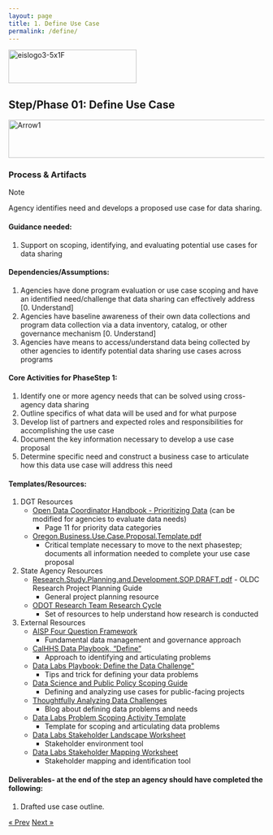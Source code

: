 ```yaml
---
layout: page
title: 1. Define Use Case
permalink: /define/
---
```

<img width="252" height="66" alt="eislogo3-5x1F" src="https://github.com/user-attachments/assets/d6f65686-1ad7-4f8a-a61c-e03c94dda754" />

## Step/Phase 01: Define Use Case

<img width="930" height="75" alt="Arrow1" src="https://github.com/user-attachments/assets/0e162e3f-fe67-4025-b43c-0faa16a8e3a3" />

### Process & Artifacts
> [!NOTE]
> Agency identifies need and develops a proposed use case for data sharing.

#### Guidance needed:  

1. Support on scoping, identifying, and evaluating potential use cases for data sharing 

#### Dependencies/Assumptions: 

1. Agencies have done program evaluation or use case scoping and have an identified need/challenge that data sharing can effectively address [0. Understand] 
2. Agencies have baseline awareness of their own data collections and program data collection via a data inventory, catalog, or other governance mechanism [0. Understand] 
3. Agencies have means to access/understand data being collected by other agencies to identify potential data sharing use cases across programs  

#### Core Activities for PhaseStep 1: 

1. Identify one or more agency needs that can be solved using cross-agency data sharing
2. Outline specifics of what data will be used and for what purpose
3. Develop list of partners and expected roles and responsibilities for accomplishing the use case
4. Document the key information necessary to develop a use case proposal
5. Determine specific need and construct a business case to articulate how this data use case will address this need 

#### Templates/Resources: 

1. DGT Resources 
     - <a href="https://data.oregon.gov/Administrative/Agency-Data-Coordinator-s-Handbook/p6rj-4fdp/about_data">Open Data Coordinator Handbook - Prioritizing Data</a> (can be modified for agencies to evaluate data needs) 
        - Page 11 for priority data categories 
     - [Oregon.Business.Use.Case.Proposal.Template.pdf](https://github.com/user-attachments/files/22265005/Oregon.Business.Use.Case.Proposal.Template.pdf)
        - Critical template necessary to move to the next phasestep; documents all information needed to complete your use case proposal 
2. State Agency Resources
     - [Research.Study.Planning.and.Development.SOP.DRAFT.pdf](https://github.com/user-attachments/files/22280689/Research.Study.Planning.and.Development.SOP.DRAFT.pdf) - OLDC Research Project Planning Guide
        - General project planning resource 
     - <a href= "https://www.oregon.gov/odot/programs/pages/research.aspx">ODOT Research Team Research Cycle</a>
        - Set of resources to help understand how research is conducted 
4. External Resources 
     - <a href="https://aisp.upenn.edu/resource-article/four-questions-to-guide-decision-making-for-data-sharing-and-integration/">AISP Four Question Framework</a> 
        - Fundamental data management and governance approach 
     - <a href="https://chhsdata.github.io/dataplaybook/define/">CalHHS Data Playbook, “Define” </a> 
        - Approach to identifying and articulating problems 
     -  <a href="https://sites.google.com/georgetown.edu/data-labs-playbook/define-the-data-challenge?authuser=0">Data Labs Playbook: Define the Data Challenge"</a>
        - Tips and trick for defining your data problems 
     - <a href="http://www.datasciencepublicpolicy.org/our-work/tools-guides/data-science-project-scoping-guide/"> Data Science and Public Policy Scoping Guide</a>
        - Defining and analyzing use cases for public-facing projects 
     - <a href="https://beeckcenter.georgetown.edu/foundations-of-a-successful-data-project-thoughtfully-analyzing-data-challenges/">Thoughtfully Analyzing Data Challenges</a>
        - Blog about defining data problems and needs 
     -  <a href="https://stateoforegon.sharepoint.com/:b:/r/sites/DAS-EIS-DGT/Shared Documents/eMOU Project Planning/Pilot Scoping and Execution/Templates/1 - Define Use Case/Problem Scoping Activity (Template).pdf?csf=1&web=1&e=DP6Jph">Data Labs Problem Scoping Activity Template</a>
        - Template for scoping and articulating data problems 
     - <a href="https://stateoforegon.sharepoint.com/:w:/r/sites/DAS-EIS-DGT/Shared Documents/eMOU Project Planning/Pilot Scoping and Execution/Templates/1 - Define Use Case/Stakeholder Mapping Worksheet.docx?d=w4c40e811bc4f4a23a95bba2fbc7024eb&csf=1&web=1&e=FrPDB9">Data Labs Stakeholder Landscape Worksheet</a>
        - Stakeholder environment tool 
     -  <a href="https://stateoforegon.sharepoint.com/:w:/r/sites/DAS-EIS-DGT/Shared Documents/eMOU Project Planning/Pilot Scoping and Execution/Templates/1 - Define Use Case/Stakeholder Mapping Worksheet.docx?d=w4c40e811bc4f4a23a95bba2fbc7024eb&csf=1&web=1&e=37M7Wq">Data Labs Stakeholder Mapping Worksheet</a>
        - Stakeholder mapping and identification tool 
#### Deliverables- at the end of the step an agency should have completed the following:   
1. Drafted use case outline.


<!-- Pagination -->
<div class="pagination">
  <a class="pagination-item older" href="{{ site.baseurl }}/understand">&laquo; Prev</a>
  <a class="pagination-item newer" href="{{ site.baseurl }}/develop">Next &raquo;</a>
</div>
